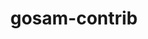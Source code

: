 ---
title: "gosam-contrib"
layout: cache
categories: [package, develop]
meta: {"compilers": ["gcc@=11.4.0"], "num_specs": 2, "num_specs_by_stack": {"hep": 2, "root": 2}, "oss": ["ubuntu22.04"], "platforms": ["linux"], "stacks": ["hep", "root"], "targets": ["x86_64_v3"], "versions": ["2.0"]}
spec_details: [{"compiler": "gcc@=11.4.0", "hash": "jxxhiuybvrh3t4gk4p3au3xyd44l73gj", "os": "ubuntu22.04", "platform": "linux", "size": "-", "stacks": ["hep", "root"], "tarball": "https://binaries.spack.io/develop/build_cache/linux-ubuntu22.04-x86_64_v3/gcc-11.4.0/gosam-contrib-2.0/linux-ubuntu22.04-x86_64_v3-gcc-11.4.0-gosam-contrib-2.0-jxxhiuybvrh3t4gk4p3au3xyd44l73gj.spack", "target": "x86_64_v3", "variants": ["build_system=autotools", "libs=shared,static", "~pic"], "versions": ["2.0"]}, {"compiler": "gcc@=11.4.0", "hash": "uzhufyukh6jp3cjqx7nsflyuv6cpxjtl", "os": "ubuntu22.04", "platform": "linux", "size": "-", "stacks": ["hep", "root"], "tarball": "https://binaries.spack.io/develop/build_cache/linux-ubuntu22.04-x86_64_v3/gcc-11.4.0/gosam-contrib-2.0/linux-ubuntu22.04-x86_64_v3-gcc-11.4.0-gosam-contrib-2.0-uzhufyukh6jp3cjqx7nsflyuv6cpxjtl.spack", "target": "x86_64_v3", "variants": ["build_system=autotools", "libs=shared,static", "~pic"], "versions": ["2.0"]}]
---